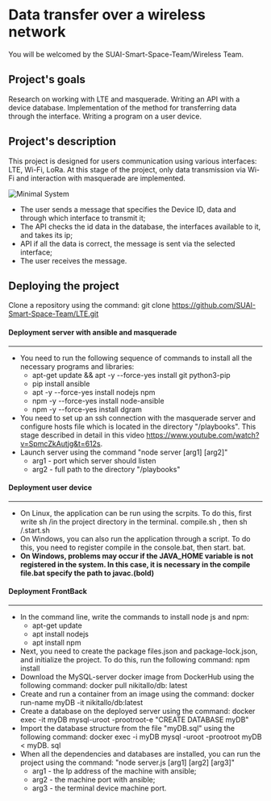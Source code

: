 # Data transfer over a wireless network

You will be welcomed by the SUAI-Smart-Space-Team/Wireless Team. 

## Project's goals

Research on working with LTE and masquerade. Writing an API with a device database. Implementation of the method for transferring data through the interface. Writing a program on a user device.

## Project's description 

This project is designed for users communication using various interfaces: LTE, Wi-Fi, LoRa. At this stage of the project, only data transmission via Wi-Fi and interaction with masquerade are implemented.

![Minimal System](https://user-images.githubusercontent.com/57037988/114868388-85625480-9dfe-11eb-87dc-4d1321422058.png)

- The user sends a message that specifies the Device ID, data and through which interface to transmit it;
- The API checks the id data in the database, the interfaces available to it, and takes its ip;
- API if all the data is correct, the message is sent via the selected interface;
- The user receives the message.

## Deploying the project 

Clone a repository using the command: git clone https://github.com/SUAI-Smart-Space-Team/LTE.git

#### Deployment server with ansible and masquerade
____
- You need to run the following sequence of commands to install all the necessary programs and libraries:
  - apt-get update && apt -y --force-yes install git python3-pip 
  - pip install ansible
  - apt -y --force-yes install nodejs npm
  - npm -y --force-yes install node-ansible
  - npm -y --force-yes install dgram
- You need to set up an ssh connection with the masquerade server and configure hosts file which is located in the directory "/playbooks". This stage described in detail in this video https://www.youtube.com/watch?v=SpmcZkAutjg&t=612s.
- Launch server using the command "node server [arg1] [arg2]"
  - arg1 - port which server should listen
  - arg2 - full path to the directory "/playbooks"

#### Deployment user device
____
- On Linux, the application can be run using the scrpits. To do this, first write sh /in the project directory in the terminal. compile.sh , then sh /.start.sh 
- On Windows, you can also run the application through a script. To do this, you need to register compile in the console.bat, then start. bat. 
- __On Windows, problems may occur if the JAVA_HOME variable is not registered in the system. In this case, it is necessary in the compile file.bat specify the path to javac.(bold)__

#### Deployment FrontBack
____
- In the command line, write the commands to install node js and npm:
  - apt-get update
  - apt install nodejs
  - apt install npm
- Next, you need to create the package files.json and package-lock.json, and initialize the project. To do this, run the following command: npm install
- Download the MySQL-server docker image from DockerHub using the following command: docker pull nikitallo/db: latest
- Create and run a container from an image using the command: docker run-name myDB -it nikitallo/db:latest
- Create a database on the deployed server using the command: docker exec -it myDB mysql-uroot -prootroot-e "CREATE DATABASE myDB"
- Import the database structure from the file "myDB.sql" using the following command: docker exec -i myDB mysql -uroot -prootroot myDB < myDB. sql
- When all the dependencies and databases are installed, you can run the project using the command: "node server.js [arg1] [arg2] [arg3]"
  - arg1 - the Ip address of the machine with ansible;
  - arg2 - the machine port with ansible;
  - arg3 - the terminal device machine port.
